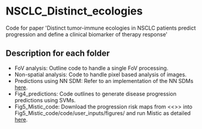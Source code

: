 # NSCLC_Distinct_ecologies
Code for paper 'Distinct tumor-immune ecologies in NSCLC patients predict progression and define a clinical biomarker of therapy response'


## Description for each folder

* FoV analysis: Outline code to handle a single FoV processing.
* Non-spatial analysis: Code to handle pixel based analysis of images.
* Predictions using NN SDM: Refer to an implementation of the NN SDMs [here](https://github.com/MathOnco/onubogu_spatial_analysis_of_recurrent_glioblastoma/tree/main/reflectance_sdm).
* Fig4_predictions: Code outlines to generate disease progression predictions using SVMs.
* Fig5_Mistic_code: Download the progression risk maps from <<>> into Fig5_Mistic_code/code/user_inputs/figures/ and run Mistic as detailed [here](https://github.com/MathOnco/Mistic).
